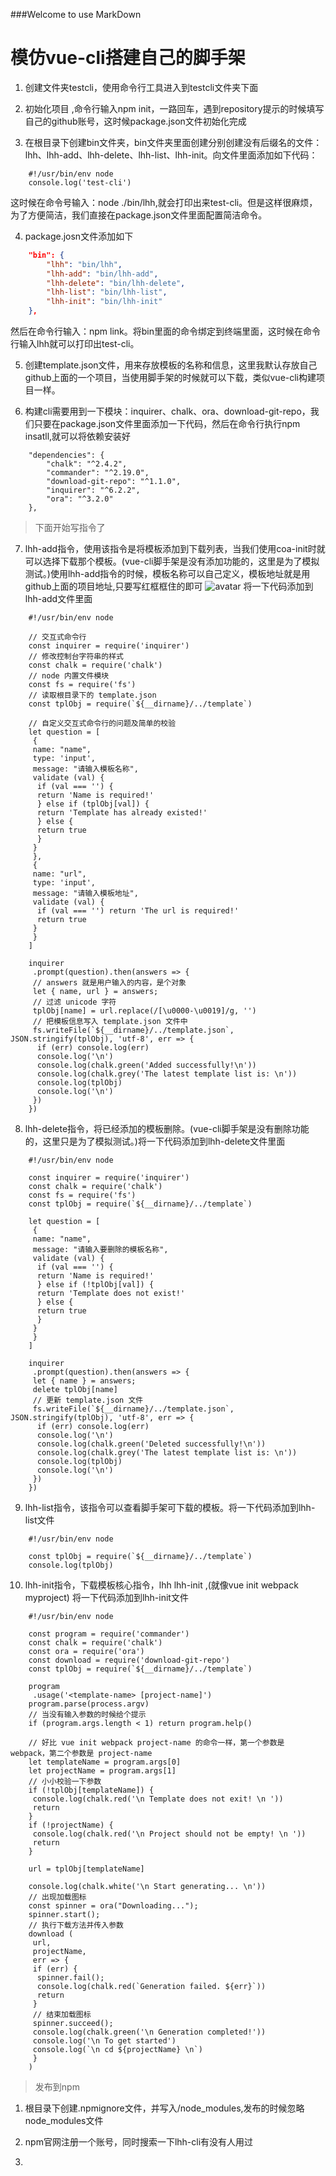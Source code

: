 ###Welcome to use MarkDown

# 模仿vue-cli搭建自己的脚手架

1. 创建文件夹testcli，使用命令行工具进入到testcli文件夹下面

2. 初始化项目 ,命令行输入npm init，一路回车，遇到repository提示的时候填写自己的github账号，这时候package.json文件初始化完成

3. 在根目录下创建bin文件夹，bin文件夹里面创建分别创建没有后缀名的文件：lhh、lhh-add、lhh-delete、lhh-list、lhh-init。向文件里面添加如下代码：
```
	#!/usr/bin/env node
	console.log('test-cli')
```
这时候在命令号输入：node ./bin/lhh,就会打印出来test-cli。但是这样很麻烦，为了方便简洁，我们直接在package.json文件里面配置简洁命令。

4. package.josn文件添加如下
```json
	"bin": {
	    "lhh": "bin/lhh",
	    "lhh-add": "bin/lhh-add",
	    "lhh-delete": "bin/lhh-delete",
	    "lhh-list": "bin/lhh-list",
	    "lhh-init": "bin/lhh-init"
	},
 ```
然后在命令行输入：npm link。将bin里面的命令绑定到终端里面，这时候在命令行输入lhh就可以打印出test-cli。

5. 创建template.json文件，用来存放模板的名称和信息，这里我默认存放自己github上面的一个项目，当使用脚手架的时候就可以下载，类似vue-cli构建项目一样。

6. 构建cli需要用到一下模块：inquirer、chalk、ora、download-git-repo，我们只要在package.json文件里面添加一下代码，然后在命令行执行npm insatll,就可以将依赖安装好
```
	"dependencies": {
	    "chalk": "^2.4.2",
	    "commander": "^2.19.0",
	    "download-git-repo": "^1.1.0",
	    "inquirer": "^6.2.2",
	    "ora": "^3.2.0"
	},
```
> 下面开始写指令了

7. lhh-add指令，使用该指令是将模板添加到下载列表，当我们使用coa-init时就可以选择下载那个模板。(vue-cli脚手架是没有添加功能的，这里是为了模拟测试。)使用lhh-add指令的时候，模板名称可以自己定义，模板地址就是用github上面的项目地址,只要写红框框住的即可
![avatar](./img/1.png)
将一下代码添加到lhh-add文件里面
```
	#!/usr/bin/env node
	 
	// 交互式命令行
	const inquirer = require('inquirer')
	// 修改控制台字符串的样式
	const chalk = require('chalk')
	// node 内置文件模块
	const fs = require('fs')
	// 读取根目录下的 template.json
	const tplObj = require(`${__dirname}/../template`)
	 
	// 自定义交互式命令行的问题及简单的校验
	let question = [
	 {
	 name: "name",
	 type: 'input',
	 message: "请输入模板名称",
	 validate (val) {
	  if (val === '') {
	  return 'Name is required!'
	  } else if (tplObj[val]) {
	  return 'Template has already existed!'
	  } else {
	  return true
	  }
	 }
	 },
	 {
	 name: "url",
	 type: 'input',
	 message: "请输入模板地址",
	 validate (val) {
	  if (val === '') return 'The url is required!'
	  return true
	 }
	 }
	]
	 
	inquirer
	 .prompt(question).then(answers => {
	 // answers 就是用户输入的内容，是个对象
	 let { name, url } = answers;
	 // 过滤 unicode 字符
	 tplObj[name] = url.replace(/[\u0000-\u0019]/g, '')
	 // 把模板信息写入 template.json 文件中
	 fs.writeFile(`${__dirname}/../template.json`, JSON.stringify(tplObj), 'utf-8', err => {
	  if (err) console.log(err)
	  console.log('\n')
	  console.log(chalk.green('Added successfully!\n'))
	  console.log(chalk.grey('The latest template list is: \n'))
	  console.log(tplObj)
	  console.log('\n')
	 })
	})
```
8. lhh-delete指令，将已经添加的模板删除。(vue-cli脚手架是没有删除功能的，这里只是为了模拟测试。)将一下代码添加到lhh-delete文件里面

```
	#!/usr/bin/env node
	 
	const inquirer = require('inquirer')
	const chalk = require('chalk')
	const fs = require('fs')
	const tplObj = require(`${__dirname}/../template`)
	 
	let question = [
	 {
	 name: "name",
	 message: "请输入要删除的模板名称",
	 validate (val) {
	  if (val === '') {
	  return 'Name is required!'
	  } else if (!tplObj[val]) {
	  return 'Template does not exist!'
	  } else {
	  return true
	  }
	 }
	 }
	]
	 
	inquirer
	 .prompt(question).then(answers => {
	 let { name } = answers;
	 delete tplObj[name]
	 // 更新 template.json 文件
	 fs.writeFile(`${__dirname}/../template.json`, JSON.stringify(tplObj), 'utf-8', err => {
	  if (err) console.log(err)
	  console.log('\n')
	  console.log(chalk.green('Deleted successfully!\n'))
	  console.log(chalk.grey('The latest template list is: \n'))
	  console.log(tplObj)
	  console.log('\n')
	 })
	})
```
9. lhh-list指令，该指令可以查看脚手架可下载的模板。将一下代码添加到lhh-list文件

```
	#!/usr/bin/env node
	 
	const tplObj = require(`${__dirname}/../template`)
	console.log(tplObj)
```
10. lhh-init指令，下载模板核心指令，lhh lhh-init <templateName> <projectName>,(就像vue init webpack myproject) 将一下代码添加到lhh-init文件

```
	#!/usr/bin/env node
	 
	const program = require('commander')
	const chalk = require('chalk')
	const ora = require('ora')
	const download = require('download-git-repo')
	const tplObj = require(`${__dirname}/../template`)
	 
	program
	 .usage('<template-name> [project-name]')
	program.parse(process.argv)
	// 当没有输入参数的时候给个提示
	if (program.args.length < 1) return program.help()
	 
	// 好比 vue init webpack project-name 的命令一样，第一个参数是 webpack，第二个参数是 project-name
	let templateName = program.args[0]
	let projectName = program.args[1]
	// 小小校验一下参数
	if (!tplObj[templateName]) {
	 console.log(chalk.red('\n Template does not exit! \n '))
	 return
	}
	if (!projectName) {
	 console.log(chalk.red('\n Project should not be empty! \n '))
	 return
	}
	 
	url = tplObj[templateName]
	 
	console.log(chalk.white('\n Start generating... \n'))
	// 出现加载图标
	const spinner = ora("Downloading...");
	spinner.start();
	// 执行下载方法并传入参数
	download (
	 url,
	 projectName,
	 err => {
	 if (err) {
	  spinner.fail();
	  console.log(chalk.red(`Generation failed. ${err}`))
	  return
	 }
	 // 结束加载图标
	 spinner.succeed();
	 console.log(chalk.green('\n Generation completed!'))
	 console.log('\n To get started')
	 console.log(`\n cd ${projectName} \n`)
	 }
	)
```
> 发布到npm

1. 根目录下创建.npmignore文件，并写入/node_modules,发布的时候忽略node_modules文件

2. npm官网注册一个账号，同时搜索一下lhh-cli有没有人用过

3. 
